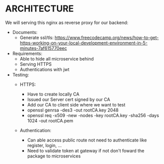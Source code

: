 # ARCHITECTURE
We will serving this nginx as reverse proxy for our backend:
- Documents:
   + Generate ssl/tls: https://www.freecodecamp.org/news/how-to-get-https-working-on-your-local-development-environment-in-5-minutes-7af615770eec
- Requirements: 
   + Able to hide all microservice behind
   + Serving HTTPS
   + Authentications with jwt
- Testing:
   + HTTPS:
      - Have to create locally CA
      - Issued our Server cert signed by our CA
      - Add our CA to client side where we want to test
      - openssl genrsa -des3 -out rootCA.key 2048
      - openssl req -x509 -new -nodes -key rootCA.key -sha256 -days 1024 -out rootCA.pem
   
   + Authentication:
      - Can able access public route not need to authenticate like register, login, ...
      - Need to validate token at gateway if not don't foward the package to microservices
